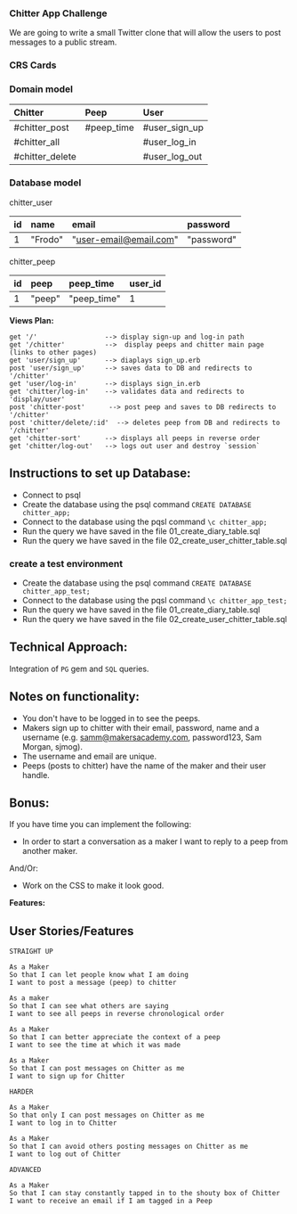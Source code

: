 ### Chitter App Challenge

We are going to write a small Twitter clone that will allow the users to post messages to a public stream.

### CRS Cards

### Domain model

Chitter | Peep | User
:--- | :--- | :---
#chitter_post | #peep_time | #user_sign_up
#chitter_all |  | #user_log_in
#chitter_delete |  | #user_log_out

### Database model 

chitter_user

id | name | email | password  
:--- | :--- | :--- | :---
1 | "Frodo" | "user-email@email.com" | "password"

chitter_peep

id | peep | peep_time | user_id
:--- | :--- | :--- | :---
1 | "peep" | "peep_time" | 1



**Views Plan:**
```
get '/'                 --> display sign-up and log-in path
get '/chitter'          -->  display peeps and chitter main page (links to other pages)
get 'user/sign_up'      --> diaplays sign_up.erb 
post 'user/sign_up'     --> saves data to DB and redirects to '/chitter'
get 'user/log-in'       --> displays sign_in.erb
get 'chitter/log-in'    --> validates data and redirects to 'display/user'
post 'chitter-post'      --> post peep and saves to DB redirects to '/chitter'
post 'chitter/delete/:id'  --> deletes peep from DB and redirects to '/chitter'
get 'chitter-sort'      --> displays all peeps in reverse order 
get 'chitter/log-out'   --> logs out user and destroy `session`

```

## Instructions to set up Database:
- Connect to psql
- Create the database using the psql command `CREATE DATABASE chitter_app;`
- Connect to the database using the pqsl command `\c chitter_app;`
- Run the query we have saved in the file 01_create_diary_table.sql
- Run the query we have saved in the file 02_create_user_chitter_table.sql

### create a test environment
- Create the database using the psql command `CREATE DATABASE chitter_app_test;`
- Connect to the database using the pqsl command `\c chitter_app_test;`
- Run the query we have saved in the file 01_create_diary_table.sql
- Run the query we have saved in the file 02_create_user_chitter_table.sql

Technical Approach:
-----

Integration of `PG` gem and `SQL` queries. 

Notes on functionality:
------

* You don't have to be logged in to see the peeps.
* Makers sign up to chitter with their email, password, name and a username (e.g. samm@makersacademy.com, password123, Sam Morgan, sjmog).
* The username and email are unique.
* Peeps (posts to chitter) have the name of the maker and their user handle.

Bonus:
-----

If you have time you can implement the following:

* In order to start a conversation as a maker I want to reply to a peep from another maker.

And/Or:

* Work on the CSS to make it look good.

**Features:**

## User Stories/Features
```
STRAIGHT UP

As a Maker
So that I can let people know what I am doing  
I want to post a message (peep) to chitter

As a maker
So that I can see what others are saying  
I want to see all peeps in reverse chronological order

As a Maker
So that I can better appreciate the context of a peep
I want to see the time at which it was made

As a Maker
So that I can post messages on Chitter as me
I want to sign up for Chitter

HARDER

As a Maker
So that only I can post messages on Chitter as me
I want to log in to Chitter

As a Maker
So that I can avoid others posting messages on Chitter as me
I want to log out of Chitter

ADVANCED

As a Maker
So that I can stay constantly tapped in to the shouty box of Chitter
I want to receive an email if I am tagged in a Peep
```
